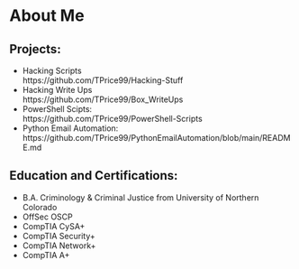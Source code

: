 <h1>About Me</h1>
<h2>Projects:</h2>
<ul>
 <li>Hacking Scripts</li> https://github.com/TPrice99/Hacking-Stuff
 <li>Hacking Write Ups</li> https://github.com/TPrice99/Box_WriteUps
 <li>PowerShell Scipts:</li> https://github.com/TPrice99/PowerShell-Scripts
 <li>Python Email Automation:</li> https://github.com/TPrice99/PythonEmailAutomation/blob/main/README.md

</ul>

<h2>Education and Certifications:</h2>
<ul>
  <li>B.A. Criminology & Criminal Justice from University of Northern Colorado</li>
  <li>OffSec OSCP</li>
  <li>CompTIA CySA+</li>
  <li>CompTIA Security+</li>
  <li>CompTIA Network+</li>
  <li>CompTIA A+</li>
</ul>
